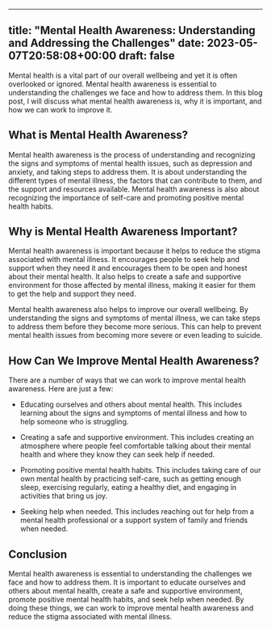 
---
title: "Mental Health Awareness: Understanding and Addressing the Challenges"
date: 2023-05-07T20:58:08+00:00
draft: false
---

Mental health is a vital part of our overall wellbeing and yet it is often overlooked or ignored. Mental health awareness is essential to understanding the challenges we face and how to address them. In this blog post, I will discuss what mental health awareness is, why it is important, and how we can work to improve it.

## What is Mental Health Awareness?

Mental health awareness is the process of understanding and recognizing the signs and symptoms of mental health issues, such as depression and anxiety, and taking steps to address them. It is about understanding the different types of mental illness, the factors that can contribute to them, and the support and resources available. Mental health awareness is also about recognizing the importance of self-care and promoting positive mental health habits.

## Why is Mental Health Awareness Important?

Mental health awareness is important because it helps to reduce the stigma associated with mental illness. It encourages people to seek help and support when they need it and encourages them to be open and honest about their mental health. It also helps to create a safe and supportive environment for those affected by mental illness, making it easier for them to get the help and support they need.

Mental health awareness also helps to improve our overall wellbeing. By understanding the signs and symptoms of mental illness, we can take steps to address them before they become more serious. This can help to prevent mental health issues from becoming more severe or even leading to suicide.

## How Can We Improve Mental Health Awareness?

There are a number of ways that we can work to improve mental health awareness. Here are just a few:

- Educating ourselves and others about mental health. This includes learning about the signs and symptoms of mental illness and how to help someone who is struggling.

- Creating a safe and supportive environment. This includes creating an atmosphere where people feel comfortable talking about their mental health and where they know they can seek help if needed.

- Promoting positive mental health habits. This includes taking care of our own mental health by practicing self-care, such as getting enough sleep, exercising regularly, eating a healthy diet, and engaging in activities that bring us joy.

- Seeking help when needed. This includes reaching out for help from a mental health professional or a support system of family and friends when needed.

## Conclusion

Mental health awareness is essential to understanding the challenges we face and how to address them. It is important to educate ourselves and others about mental health, create a safe and supportive environment, promote positive mental health habits, and seek help when needed. By doing these things, we can work to improve mental health awareness and reduce the stigma associated with mental illness.